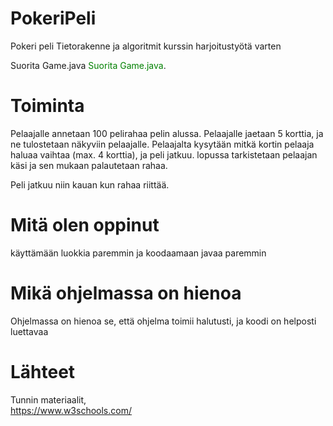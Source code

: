 # PokeriPeli
 Pokeri peli Tietorakenne ja algoritmit kurssin harjoitustyötä varten
 
 Suorita Game.java
 <span style="color:green">Suorita Game.java</span>.

# Toiminta
 Pelaajalle annetaan 100 pelirahaa pelin alussa.
 Pelaajalle jaetaan 5 korttia, ja ne tulostetaan näkyviin pelaajalle.
 Pelaajalta kysytään mitkä kortin pelaaja haluaa vaihtaa (max. 4 korttia), ja peli jatkuu.
 lopussa tarkistetaan pelaajan käsi ja sen mukaan palautetaan rahaa.
 
 Peli jatkuu niin kauan kun rahaa riittää.

 

# Mitä olen oppinut
 käyttämään luokkia paremmin ja koodaamaan javaa paremmin

# Mikä ohjelmassa on hienoa
 Ohjelmassa on hienoa se, että ohjelma toimii halutusti, ja koodi on helposti luettavaa


# Lähteet
 Tunnin materiaalit,\
 https://www.w3schools.com/
